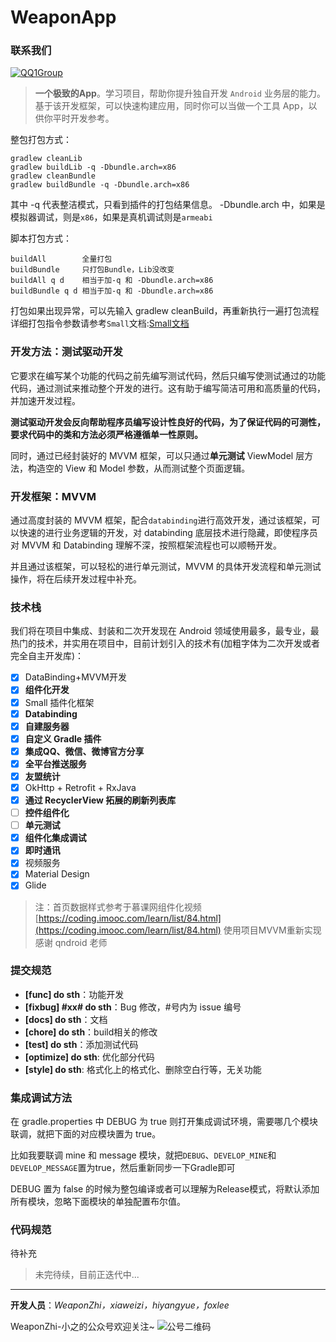 # WeaponApp

### 联系我们

[![QQ1Group][qqgroupsvg]][qq1group]

>**一个极致的App**。学习项目，帮助你提升独自开发 `Android` 业务层的能力。基于该开发框架，可以快速构建应用，同时你可以当做一个工具 App，以供你平时开发参考。

整包打包方式：

```
gradlew cleanLib
gradlew buildLib -q -Dbundle.arch=x86
gradlew cleanBundle
gradlew buildBundle -q -Dbundle.arch=x86
```
其中 -q 代表整洁模式，只看到插件的打包结果信息。
-Dbundle.arch 中，如果是模拟器调试，则是`x86`，如果是真机调试则是`armeabi`

脚本打包方式：

```
buildAll        全量打包
buildBundle     只打包Bundle，Lib没改变
buildAll q d    相当于加-q 和 -Dbundle.arch=x86
buildBundle q d 相当于加-q 和 -Dbundle.arch=x86
```

打包如果出现异常，可以先输入 gradlew cleanBuild，再重新执行一遍打包流程
详细打包指令参数请参考`Small`文档:[Small文档](http://code.wequick.net/Small/cn/compile-options)

### 开发方法：**测试驱动开发**

它要求在编写某个功能的代码之前先编写测试代码，然后只编写使测试通过的功能代码，通过测试来推动整个开发的进行。这有助于编写简洁可用和高质量的代码，并加速开发过程。

**测试驱动开发会反向帮助程序员编写设计性良好的代码，为了保证代码的可测性，要求代码中的类和方法必须严格遵循单一性原则。**

同时，通过已经封装好的 MVVM 框架，可以只通过**单元测试** ViewModel 层方法，构造空的 View 和 Model 参数，从而测试整个页面逻辑。

### 开发框架：**MVVM**

通过高度封装的 MVVM 框架，配合`databinding`进行高效开发，通过该框架，可以快速的进行业务逻辑的开发，对 databinding 底层技术进行隐藏，即使程序员对 MVVM 和 Databinding 理解不深，按照框架流程也可以顺畅开发。

并且通过该框架，可以轻松的进行单元测试，MVVM 的具体开发流程和单元测试操作，将在后续开发过程中补充。

### 技术栈

我们将在项目中集成、封装和二次开发现在 Android 领域使用最多，最专业，最热门的技术，并实用在项目中，目前计划引入的技术有(加粗字体为二次开发或者完全自主开发库)：

- [x] DataBinding+MVVM开发
- [x] **组件化开发**
- [x] Small 插件化框架
- [x] **Databinding**
- [x] **自建服务器**
- [x] **自定义 Gradle 插件**
- [x] **集成QQ、微信、微博官方分享**
- [x] **全平台推送服务**
- [x] **友盟统计**
- [x] OkHttp + Retrofit + RxJava
- [x] **通过 RecyclerView 拓展的刷新列表库**
- [ ] **控件组件化**
- [ ] **单元测试**
- [x] **组件化集成调试**
- [x] **即时通讯**
- [x] 视频服务
- [x] Material Design
- [x] Glide

>注：首页数据样式参考于慕课网组件化视频 [https://coding.imooc.com/learn/list/84.html](https://coding.imooc.com/learn/list/84.html) 使用项目MVVM重新实现
>感谢 qndroid 老师

### 提交规范

* **[func] do sth**：功能开发
* **[fixbug] #xx# do sth**：Bug 修改，#号内为 issue 编号
* **[docs] do sth**：文档
* **[chore] do sth**：build相关的修改
* **[test] do sth**：添加测试代码
* **[optimize] do sth**: 优化部分代码
* **[style] do sth**: 格式化上的格式化、删除空白行等，无关功能

### 集成调试方法
在 gradle.properties 中 DEBUG 为 true 则打开集成调试环境，需要哪几个模块联调，就把下面的对应模块置为 true。

比如我要联调 mine 和 message 模块，就把`DEBUG`、`DEVELOP_MINE`和`DEVELOP_MESSAGE`置为true，然后重新同步一下Gradle即可

DEBUG 置为 false 的时候为整包编译或者可以理解为Release模式，将默认添加所有模块，忽略下面模块的单独配置布尔值。


### 代码规范
待补充
>未完待续，目前正迭代中...


------------
**开发人员**：*WeaponZhi，xiaweizi，hiyangyue，foxlee*

WeaponZhi-小之的公众号欢迎关注~
![公号二维码](https://lh3.googleusercontent.com/-kxWJeTryKnM/WeWfwdZC8rI/AAAAAAAAABk/UvcN9QabJrMeyjJrrFe6dozHXjkMa5OQQCHMYCw/I/qrcode_for_gh_6c64ef149807_258.jpg)

[qqgroupsvg]: https://img.shields.io/badge/QQ群-559169318-ff73a3.svg
[qq1group]: https://jq.qq.com/?_wv=1027&k=5WqyE5X


